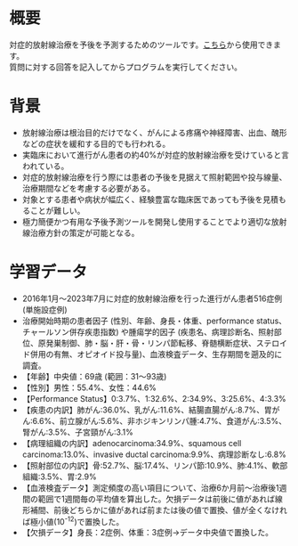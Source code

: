 # 概要
対症的放射線治療を予後を予測するためのツールです。<a href="https://colab.research.google.com/github/okazaki-7296/rt_prognosis/blob/main/predict_prognosis.ipynb">こちら</a>から使用できます。<br>
質問に対する回答を記入してからプログラムを実行してください。<br>
# 背景
<ul>
  <li>放射線治療は根治目的だけでなく、がんによる疼痛や神経障害、出血、醜形などの症状を緩和する目的でも行われる。</li>
  <li>実臨床において進行がん患者の約40%が対症的放射線治療を受けていると言われている。</li>
  <li>対症的放射線治療を行う際には患者の予後を見据えて照射範囲や投与線量、治療期間などを考慮する必要がある。</li>
  <li>対象とする患者や病状が幅広く、経験豊富な臨床医であっても予後を見積もることが難しい。</li>
  <li>極力簡便かつ有用な予後予測ツールを開発し使用することでより適切な放射線治療方針の策定が可能となる。</li>
</ul>

# 学習データ
<ul>
  <li>2016年1月～2023年7月に対症的放射線治療を行った進行がん患者516症例 (単施設症例)</li>
  <li>治療開始時期の患者因子 (性別、年齢、身長・体重、performance status、チャールソン併存疾患指数) や腫瘍学的因子 (疾患名、病理診断名、照射部位、原発巣制御、肺・脳・肝・骨・リンパ節転移、脊髄横断症状、ステロイド併用の有無、オピオイド投与量)、血液検査データ、生存期間を遡及的に調査。</li>
  <li>【年齢】中央値：69歳 (範囲：31～93歳)</li>
  <li>【性別】男性：55.4%、女性：44.6%</li>
  <li>【Performance Status】0:3.7%、1:32.6%、2:34.9%、3:25.6%、4:3.3%</li>
  <li>【疾患の内訳】肺がん:36.0%、乳がん:11.6%、結腸直腸がん:8.7%、胃がん:6.6%、前立腺がん:5.6%、非ホジキンリンパ腫:4.7%、食道がん:3.5%、腎がん:3.5%、子宮頸がん:3.1%</li>
  <li>【病理組織の内訳】adenocarcinoma:34.9%、squamous cell carcinoma:13.0%、invasive ductal carcinoma:9.9%、病理診断なし:6.8%</li>
  <li>【照射部位の内訳】骨:52.7%、脳:17.4%、リンパ節:10.9%、肺:4.1%、軟部組織:3.5%、胃:2.9%</li>
  <li>【血液検査データ】測定頻度の高い項目について、治療6か月前～治療後1週間の範囲で1週間毎の平均値を算出した。欠損データは前後に値があれば線形補間、前後どちらかに値があれば前または後の値で置換、値が全くなければ極小値(10<sup>-12</sup>)で置換した。</li>
  <li>【欠損データ】身長：2症例、体重：3症例→データ中央値で置換した。
</ul>
